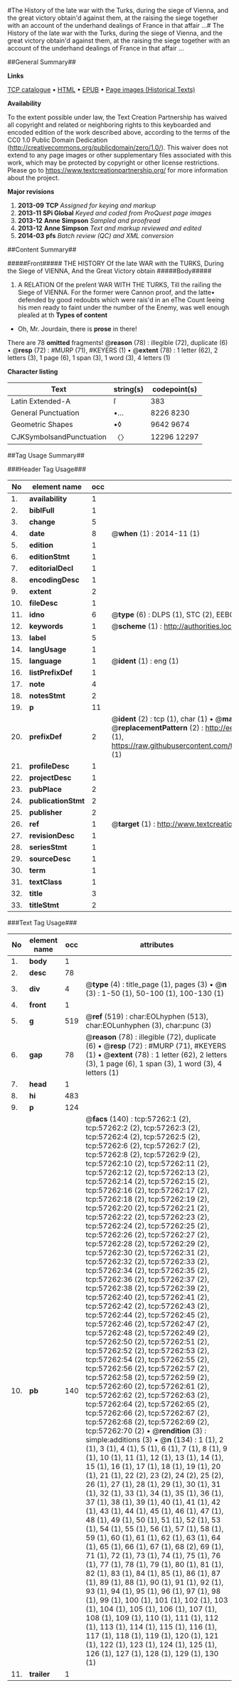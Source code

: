 #The History of the late war with the Turks, during the siege of Vienna, and the great victory obtain'd against them, at the raising the siege together with an account of the underhand dealings of France in that affair ...#
The History of the late war with the Turks, during the siege of Vienna, and the great victory obtain'd against them, at the raising the siege together with an account of the underhand dealings of France in that affair ...

##General Summary##

**Links**

[TCP catalogue](http://www.ota.ox.ac.uk/tcp/)  • 
[HTML](http://tei.it.ox.ac.uk/tcp/Texts-HTML/free/A43/A43931.html)  • 
[EPUB](http://tei.it.ox.ac.uk/tcp/Texts-EPUB/free/A43/A43931.epub) • 
[Page images (Historical Texts)](https://historicaltexts.jisc.ac.uk/eebo-12253893e)

**Availability**

To the extent possible under law, the Text Creation Partnership has waived all copyright and related or neighboring rights to this keyboarded and encoded edition of the work described above, according to the terms of the CC0 1.0 Public Domain Dedication (http://creativecommons.org/publicdomain/zero/1.0/). This waiver does not extend to any page images or other supplementary files associated with this work, which may be protected by copyright or other license restrictions. Please go to https://www.textcreationpartnership.org/ for more information about the project.

**Major revisions**

1. __2013-09__ __TCP__ *Assigned for keying and markup*
1. __2013-11__ __SPi Global__ *Keyed and coded from ProQuest page images*
1. __2013-12__ __Anne Simpson__ *Sampled and proofread*
1. __2013-12__ __Anne Simpson__ *Text and markup reviewed and edited*
1. __2014-03__ __pfs__ *Batch review (QC) and XML conversion*

##Content Summary##

#####Front#####
THE HISTORY Of the late WAR with the TURKS, During the Siege of VIENNA, And the Great Victory obtain
#####Body#####

1. A RELATION Of the preſent WAR WITH THE TURKS, Till the raiſing the Siege of VIENNA.
For the former were Cannon proof, and the latte• defended by good redoubts which were rais'd in an eThe Count ſeeing his men ready to faint under the number of the Enemy, was well enough pleaſed at th
**Types of content**

  * Oh, Mr. Jourdain, there is **prose** in there!

There are 78 **omitted** fragments! 
 @__reason__ (78) : illegible (72), duplicate (6)  •  @__resp__ (72) : #MURP (71), #KEYERS (1)  •  @__extent__ (78) : 1 letter (62), 2 letters (3), 1 page (6), 1 span (3), 1 word (3), 4 letters (1)

**Character listing**


|Text|string(s)|codepoint(s)|
|---|---|---|
|Latin Extended-A|ſ|383|
|General Punctuation|•…|8226 8230|
|Geometric Shapes|▪◊|9642 9674|
|CJKSymbolsandPunctuation|〈〉|12296 12297|

##Tag Usage Summary##

###Header Tag Usage###

|No|element name|occ|attributes|
|---|---|---|---|
|1.|__availability__|1||
|2.|__biblFull__|1||
|3.|__change__|5||
|4.|__date__|8| @__when__ (1) : 2014-11 (1)|
|5.|__edition__|1||
|6.|__editionStmt__|1||
|7.|__editorialDecl__|1||
|8.|__encodingDesc__|1||
|9.|__extent__|2||
|10.|__fileDesc__|1||
|11.|__idno__|6| @__type__ (6) : DLPS (1), STC (2), EEBO-CITATION (1), OCLC (1), VID (1)|
|12.|__keywords__|1| @__scheme__ (1) : http://authorities.loc.gov/ (1)|
|13.|__label__|5||
|14.|__langUsage__|1||
|15.|__language__|1| @__ident__ (1) : eng (1)|
|16.|__listPrefixDef__|1||
|17.|__note__|4||
|18.|__notesStmt__|2||
|19.|__p__|11||
|20.|__prefixDef__|2| @__ident__ (2) : tcp (1), char (1)  •  @__matchPattern__ (2) : ([0-9\-]+):([0-9IVX]+) (1), (.+) (1)  •  @__replacementPattern__ (2) : http://eebo.chadwyck.com/downloadtiff?vid=$1&page=$2 (1), https://raw.githubusercontent.com/textcreationpartnership/Texts/master/tcpchars.xml#$1 (1)|
|21.|__profileDesc__|1||
|22.|__projectDesc__|1||
|23.|__pubPlace__|2||
|24.|__publicationStmt__|2||
|25.|__publisher__|2||
|26.|__ref__|1| @__target__ (1) : http://www.textcreationpartnership.org/docs/. (1)|
|27.|__revisionDesc__|1||
|28.|__seriesStmt__|1||
|29.|__sourceDesc__|1||
|30.|__term__|1||
|31.|__textClass__|1||
|32.|__title__|3||
|33.|__titleStmt__|2||


###Text Tag Usage###

|No|element name|occ|attributes|
|---|---|---|---|
|1.|__body__|1||
|2.|__desc__|78||
|3.|__div__|4| @__type__ (4) : title_page (1), pages (3)  •  @__n__ (3) : 1-50 (1), 50-100 (1), 100-130 (1)|
|4.|__front__|1||
|5.|__g__|519| @__ref__ (519) : char:EOLhyphen (513), char:EOLunhyphen (3), char:punc (3)|
|6.|__gap__|78| @__reason__ (78) : illegible (72), duplicate (6)  •  @__resp__ (72) : #MURP (71), #KEYERS (1)  •  @__extent__ (78) : 1 letter (62), 2 letters (3), 1 page (6), 1 span (3), 1 word (3), 4 letters (1)|
|7.|__head__|1||
|8.|__hi__|483||
|9.|__p__|124||
|10.|__pb__|140| @__facs__ (140) : tcp:57262:1 (2), tcp:57262:2 (2), tcp:57262:3 (2), tcp:57262:4 (2), tcp:57262:5 (2), tcp:57262:6 (2), tcp:57262:7 (2), tcp:57262:8 (2), tcp:57262:9 (2), tcp:57262:10 (2), tcp:57262:11 (2), tcp:57262:12 (2), tcp:57262:13 (2), tcp:57262:14 (2), tcp:57262:15 (2), tcp:57262:16 (2), tcp:57262:17 (2), tcp:57262:18 (2), tcp:57262:19 (2), tcp:57262:20 (2), tcp:57262:21 (2), tcp:57262:22 (2), tcp:57262:23 (2), tcp:57262:24 (2), tcp:57262:25 (2), tcp:57262:26 (2), tcp:57262:27 (2), tcp:57262:28 (2), tcp:57262:29 (2), tcp:57262:30 (2), tcp:57262:31 (2), tcp:57262:32 (2), tcp:57262:33 (2), tcp:57262:34 (2), tcp:57262:35 (2), tcp:57262:36 (2), tcp:57262:37 (2), tcp:57262:38 (2), tcp:57262:39 (2), tcp:57262:40 (2), tcp:57262:41 (2), tcp:57262:42 (2), tcp:57262:43 (2), tcp:57262:44 (2), tcp:57262:45 (2), tcp:57262:46 (2), tcp:57262:47 (2), tcp:57262:48 (2), tcp:57262:49 (2), tcp:57262:50 (2), tcp:57262:51 (2), tcp:57262:52 (2), tcp:57262:53 (2), tcp:57262:54 (2), tcp:57262:55 (2), tcp:57262:56 (2), tcp:57262:57 (2), tcp:57262:58 (2), tcp:57262:59 (2), tcp:57262:60 (2), tcp:57262:61 (2), tcp:57262:62 (2), tcp:57262:63 (2), tcp:57262:64 (2), tcp:57262:65 (2), tcp:57262:66 (2), tcp:57262:67 (2), tcp:57262:68 (2), tcp:57262:69 (2), tcp:57262:70 (2)  •  @__rendition__ (3) : simple:additions (3)  •  @__n__ (134) : 1 (1), 2 (1), 3 (1), 4 (1), 5 (1), 6 (1), 7 (1), 8 (1), 9 (1), 10 (1), 11 (1), 12 (1), 13 (1), 14 (1), 15 (1), 16 (1), 17 (1), 18 (1), 19 (1), 20 (1), 21 (1), 22 (2), 23 (2), 24 (2), 25 (2), 26 (1), 27 (1), 28 (1), 29 (1), 30 (1), 31 (1), 32 (1), 33 (1), 34 (1), 35 (1), 36 (1), 37 (1), 38 (1), 39 (1), 40 (1), 41 (1), 42 (1), 43 (1), 44 (1), 45 (1), 46 (1), 47 (1), 48 (1), 49 (1), 50 (1), 51 (1), 52 (1), 53 (1), 54 (1), 55 (1), 56 (1), 57 (1), 58 (1), 59 (1), 60 (1), 61 (1), 62 (1), 63 (1), 64 (1), 65 (1), 66 (1), 67 (1), 68 (2), 69 (1), 71 (1), 72 (1), 73 (1), 74 (1), 75 (1), 76 (1), 77 (1), 78 (1), 79 (1), 80 (1), 81 (1), 82 (1), 83 (1), 84 (1), 85 (1), 86 (1), 87 (1), 89 (1), 88 (1), 90 (1), 91 (1), 92 (1), 93 (1), 94 (1), 95 (1), 96 (1), 97 (1), 98 (1), 99 (1), 100 (1), 101 (1), 102 (1), 103 (1), 104 (1), 105 (1), 106 (1), 107 (1), 108 (1), 109 (1), 110 (1), 111 (1), 112 (1), 113 (1), 114 (1), 115 (1), 116 (1), 117 (1), 118 (1), 119 (1), 120 (1), 121 (1), 122 (1), 123 (1), 124 (1), 125 (1), 126 (1), 127 (1), 128 (1), 129 (1), 130 (1)|
|11.|__trailer__|1||
